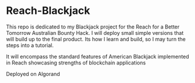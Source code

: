 # Reach-Blackjack

This repo is dedicated to my Blackjack project for the Reach for a Better Tomorrow Australian Bounty Hack. I will deploy small simple versions that will build up to the final product. Its how I learn and build, so I may turn the steps into a tutorial.

It will encompass the standard features of American Blackjack implemented in Reach showcasing strengths of blockchain applications

Deployed on Algorand
